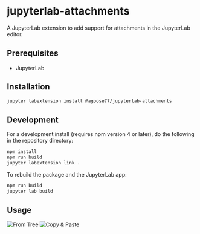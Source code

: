 # jupyterlab-attachments

A JupyterLab extension to add support for attachments in the JupyterLab editor.


## Prerequisites

* JupyterLab

## Installation

```bash
jupyter labextension install @agoose77/jupyterlab-attachments
```

## Development

For a development install (requires npm version 4 or later), do the following in the repository directory:

```bash
npm install
npm run build
jupyter labextension link .
```

To rebuild the package and the JupyterLab app:

```bash
npm run build
jupyter lab build
```

## Usage
![From Tree](from_tree)
![Copy & Paste](copy_paste)
